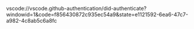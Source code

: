 vscode://vscode.github-authentication/did-authenticate?windowid=1&code=f856430872c935ec54a9&state=e1121592-6ea6-47c7-a982-4c8ab5c6a8fc